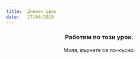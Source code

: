 ```yaml
---
title:  Дневен урок
date:   27/04/2018
---
```


### <center>Работим по този урок.</center>
<center>Моля, върнете се по-късно.</center>